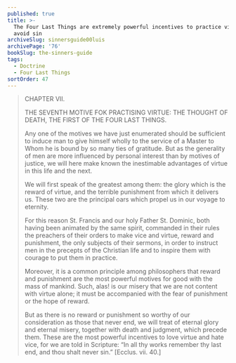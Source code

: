 ```yaml
---
published: true
title: >-
  The Four Last Things are extremely powerful incentives to practice virtue and
  avoid sin
archiveSlug: sinnersguide00luis
archivePage: '76'
bookSlug: the-sinners-guide
tags:
  - Doctrine
  - Four Last Things
sortOrder: 47
---
```


> CHAPTER VII.
> 
> THE SEVENTH MOTIVE FOK PRACTISING VIRTUE: THE THOUGHT OF DEATH, THE FIRST OF THE FOUR LAST THINGS.
> 
> Any one of the motives we have just enumerated should be sufficient to induce man to give himself wholly to the service of a Master to Whom he is bound by so many ties of gratitude. But as the generality of men are more influenced by personal interest than by motives of justice, we will here make known the inestimable advantages of virtue in this life and the next.
> 
> We will first speak of the greatest among them: the glory which is the reward of virtue, and the terrible punishment from which it delivers us. These two are the principal oars which propel us in our voyage to eternity.
> 
> For this reason St. Francis and our holy Father St. Dominic, both having been animated by the same spirit, commanded in their rules the preachers of their orders to make vice and virtue, reward and punishment, the only subjects of their sermons, in order to instruct men in the precepts of the Christian life and to inspire them with courage to put them in practice.
> 
> Moreover, it is a common principle among philosophers that reward and punishment are the most powerful motives for good with the mass of mankind. Such, alas! is our misery that we are not content with virtue alone; it must be accompanied with the fear of punishment or the hope of reward.
> 
> But as there is no reward or punishment so worthy of our consideration as those that never end, we will treat of eternal glory and eternal misery, together with death and judgment, which precede them. These are the most powerful incentives to love virtue and hate vice, for we are told in Scripture: “In all thy works remember thy last end, and thou shalt never sin.” [Ecclus. vii. 40.]
